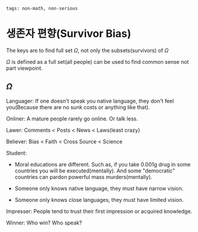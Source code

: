 ```
tags: non-math, non-serious
```

# 생존자 편향(Survivor Bias)

The keys are to find full set $\Omega$, not only the subsets(survivors) of $\Omega$

$\Omega$ is defined as a full set(all people) can be used to find common sense not part viewpoint.

## $\Omega$

Languager: If one doesn't speak you native language, they don't feel you(Because there are no sunk costs or anything like that).

Onliner: A mature people rarely go online. Or talk less.

Lawer: Comments < Posts < News < Laws(least crazy)

Believer: Bias < Faith < Cross Source < Science

<!--
Propaganda is just a hat-word.
English: Germany, Slavic
and some, but Chinese use good words to describe the other countries, which is a reason why China is losing its power.
It doesn't use the bias, but just propaganda with no reason and obviously.
-->

Student:

- Moral educations are different. Such as, if you take 0.001g drug in some countries you will be executed(mentally). And some "democratic" countries can pardon powerful mass murders(mentally).

- Someone only knows native language, they must have narrow vision.

- Someone only knows close languages, they must have limited vision.

Impresser: People tend to trust their first impression or acquired knowledge.

Winner: Who win? Who speak? 
<!--
What are the characteristics of those winners? Do you read fairy tales? Are you a communist? A REAL communsit should not have a child.
-->
<!--
Is native American speaking (in a language that can be understood by us)? So if there's no the witness or witness does not speak English or has not met a kind person...
-->

